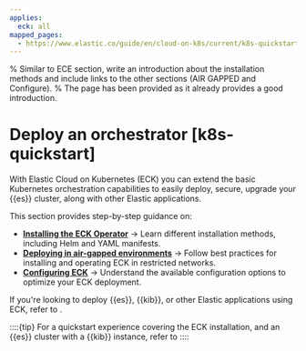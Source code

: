```yaml
---
applies:
  eck: all
mapped_pages:
  - https://www.elastic.co/guide/en/cloud-on-k8s/current/k8s-quickstart.html
---
```


% Similar to ECE section, write an introduction about the installation methods and include links to the other sections (AIR GAPPED and Configure).
% The page has been provided as it already provides a good introduction.

# Deploy an orchestrator [k8s-quickstart]

With Elastic Cloud on Kubernetes (ECK) you can extend the basic Kubernetes orchestration capabilities to easily deploy, secure, upgrade your {{es}} cluster, along with other Elastic applications.

This section provides step-by-step guidance on:

- [**Installing the ECK Operator**](./install.md) → Learn different installation methods, including Helm and YAML manifests.
- [**Deploying in air-gapped environments**](./air-gapped-install.md) → Follow best practices for installing and operating ECK in restricted networks.
- [**Configuring ECK**](./configure.md) → Understand the available configuration options to optimize your ECK deployment.

If you're looking to deploy {{es}}, {{kib}}, or other Elastic applications using ECK, refer to [](./manage-deployments.md).

::::{tip}
For a quickstart experience covering the ECK installation, and an {{es}} cluster with a {{kib}} instance, refer to [](../cloud-on-k8s.md#eck-quickstart)
::::